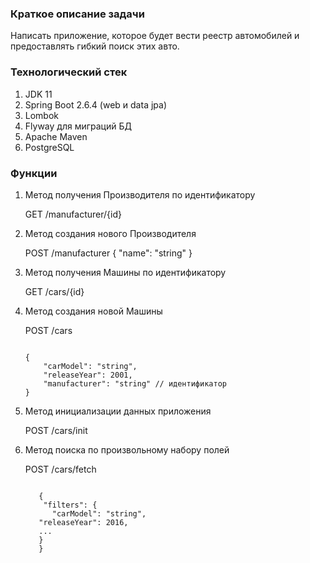 
### Краткое описание задачи

Написать приложение, которое будет вести реестр автомобилей и предоставлять гибкий поиск этих авто.

### Технологический стек

   1. JDK 11
   2. Spring Boot 2.6.4 (web и data jpa)
   3. Lombok
   4. Flyway для миграций БД
   5. Apache Maven
   6. PostgreSQL
  
### Функции

1. Метод получения Производителя по идентификатору

   GET /manufacturer/{id}
   
2. Метод создания нового Производителя

   POST /manufacturer
   {
       "name": "string"
   }
   
3. Метод получения Машины по идентификатору

   GET /cars/{id}

4. Метод создания новой Машины

   POST /cars

   <code>
   {
       "carModel": "string",
       "releaseYear": 2001,
       "manufacturer": "string" // идентификатор
   }
   </code>
  
5. Метод инициализации данных приложения  

   POST /cars/init
   
6. Метод поиска по произвольному набору полей

   POST /cars/fetch
  
     <code>
      {
       "filters": {
         "carModel": "string",
      "releaseYear": 2016,
      ...
      }
      }
      </code>
